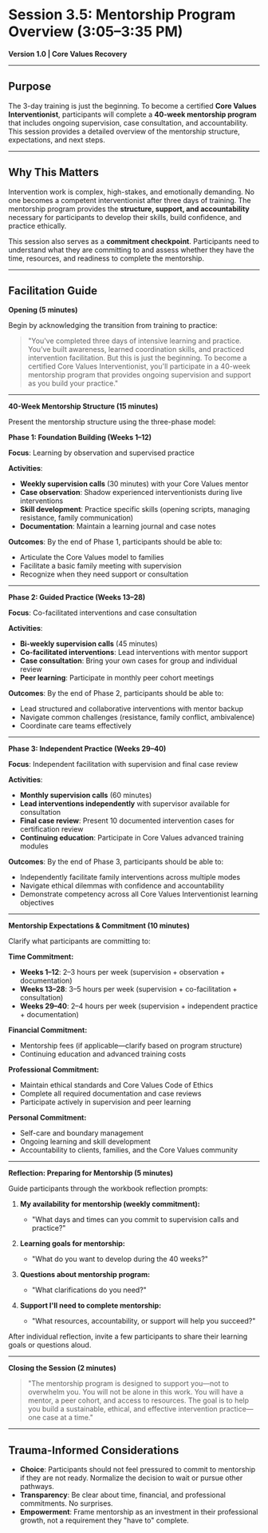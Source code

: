 # Session 3.5: Mentorship Program Overview (3:05–3:35 PM)

**Version 1.0 | Core Values Recovery**

---

## Purpose

The 3-day training is just the beginning. To become a certified **Core Values Interventionist**, participants will complete a **40-week mentorship program** that includes ongoing supervision, case consultation, and accountability. This session provides a detailed overview of the mentorship structure, expectations, and next steps.

---

## Why This Matters

Intervention work is complex, high-stakes, and emotionally demanding. No one becomes a competent interventionist after three days of training. The mentorship program provides the **structure, support, and accountability** necessary for participants to develop their skills, build confidence, and practice ethically.

This session also serves as a **commitment checkpoint**. Participants need to understand what they are committing to and assess whether they have the time, resources, and readiness to complete the mentorship.

---

## Facilitation Guide

**Opening (5 minutes)**

Begin by acknowledging the transition from training to practice:

> "You've completed three days of intensive learning and practice. You've built awareness, learned coordination skills, and practiced intervention facilitation. But this is just the beginning. To become a certified Core Values Interventionist, you'll participate in a 40-week mentorship program that provides ongoing supervision and support as you build your practice."

---

**40-Week Mentorship Structure (15 minutes)**

Present the mentorship structure using the three-phase model:

**Phase 1: Foundation Building (Weeks 1–12)**

**Focus**: Learning by observation and supervised practice

**Activities**:
- **Weekly supervision calls** (30 minutes) with your Core Values mentor
- **Case observation**: Shadow experienced interventionists during live interventions
- **Skill development**: Practice specific skills (opening scripts, managing resistance, family communication)
- **Documentation**: Maintain a learning journal and case notes

**Outcomes**: By the end of Phase 1, participants should be able to:
- Articulate the Core Values model to families
- Facilitate a basic family meeting with supervision
- Recognize when they need support or consultation

---

**Phase 2: Guided Practice (Weeks 13–28)**

**Focus**: Co-facilitated interventions and case consultation

**Activities**:
- **Bi-weekly supervision calls** (45 minutes)
- **Co-facilitated interventions**: Lead interventions with mentor support
- **Case consultation**: Bring your own cases for group and individual review
- **Peer learning**: Participate in monthly peer cohort meetings

**Outcomes**: By the end of Phase 2, participants should be able to:
- Lead structured and collaborative interventions with mentor backup
- Navigate common challenges (resistance, family conflict, ambivalence)
- Coordinate care teams effectively

---

**Phase 3: Independent Practice (Weeks 29–40)**

**Focus**: Independent facilitation with supervision and final case review

**Activities**:
- **Monthly supervision calls** (60 minutes)
- **Lead interventions independently** with supervisor available for consultation
- **Final case review**: Present 10 documented intervention cases for certification review
- **Continuing education**: Participate in Core Values advanced training modules

**Outcomes**: By the end of Phase 3, participants should be able to:
- Independently facilitate family interventions across multiple modes
- Navigate ethical dilemmas with confidence and accountability
- Demonstrate competency across all Core Values Interventionist learning objectives

---

**Mentorship Expectations & Commitment (10 minutes)**

Clarify what participants are committing to:

**Time Commitment:**
- **Weeks 1–12**: 2–3 hours per week (supervision + observation + documentation)
- **Weeks 13–28**: 3–5 hours per week (supervision + co-facilitation + consultation)
- **Weeks 29–40**: 2–4 hours per week (supervision + independent practice + documentation)

**Financial Commitment:**
- Mentorship fees (if applicable—clarify based on program structure)
- Continuing education and advanced training costs

**Professional Commitment:**
- Maintain ethical standards and Core Values Code of Ethics
- Complete all required documentation and case reviews
- Participate actively in supervision and peer learning

**Personal Commitment:**
- Self-care and boundary management
- Ongoing learning and skill development
- Accountability to clients, families, and the Core Values community

---

**Reflection: Preparing for Mentorship (5 minutes)**

Guide participants through the workbook reflection prompts:

1. **My availability for mentorship (weekly commitment):**
   - "What days and times can you commit to supervision calls and practice?"

2. **Learning goals for mentorship:**
   - "What do you want to develop during the 40 weeks?"

3. **Questions about mentorship program:**
   - "What clarifications do you need?"

4. **Support I'll need to complete mentorship:**
   - "What resources, accountability, or support will help you succeed?"

After individual reflection, invite a few participants to share their learning goals or questions aloud.

---

**Closing the Session (2 minutes)**

> "The mentorship program is designed to support you—not to overwhelm you. You will not be alone in this work. You will have a mentor, a peer cohort, and access to resources. The goal is to help you build a sustainable, ethical, and effective intervention practice—one case at a time."

---

## Trauma-Informed Considerations

- **Choice**: Participants should not feel pressured to commit to mentorship if they are not ready. Normalize the decision to wait or pursue other pathways.
- **Transparency**: Be clear about time, financial, and professional commitments. No surprises.
- **Empowerment**: Frame mentorship as an investment in their professional growth, not a requirement they "have to" complete.
